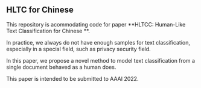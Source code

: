 ## HLTC for Chinese ##

This repository is acommodating code for paper **HLTCC: Human-Like Text Classification for Chinese **.
 
In practice, we always do not have enough samples for text classification, especially in a special field, such as privacy security field.
 
In this paper, we propose a novel method to model text classification from a single document behaved as a human does.
 
This paper is intended to be submitted to AAAI 2022.
